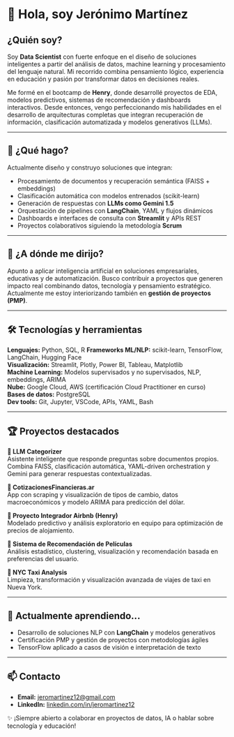 # 👋 Hola, soy Jerónimo Martínez

## ¿Quién soy?
Soy **Data Scientist** con fuerte enfoque en el diseño de soluciones inteligentes a partir del análisis de datos, machine learning y procesamiento del lenguaje natural. Mi recorrido combina pensamiento lógico, experiencia en educación y pasión por transformar datos en decisiones reales.

Me formé en el bootcamp de **Henry**, donde desarrollé proyectos de EDA, modelos predictivos, sistemas de recomendación y dashboards interactivos. Desde entonces, vengo perfeccionando mis habilidades en el desarrollo de arquitecturas completas que integran recuperación de información, clasificación automatizada y modelos generativos (LLMs).

---

## 🌟 ¿Qué hago?

Actualmente diseño y construyo soluciones que integran:
- Procesamiento de documentos y recuperación semántica (FAISS + embeddings)
- Clasificación automática con modelos entrenados (scikit-learn)
- Generación de respuestas con **LLMs como Gemini 1.5**
- Orquestación de pipelines con **LangChain**, YAML y flujos dinámicos
- Dashboards e interfaces de consulta con **Streamlit** y APIs REST
- Proyectos colaborativos siguiendo la metodología **Scrum**

---

## 🚀 ¿A dónde me dirijo?

Apunto a aplicar inteligencia artificial en soluciones empresariales, educativas y de automatización. Busco contribuir a proyectos que generen impacto real combinando datos, tecnología y pensamiento estratégico. Actualmente me estoy interiorizando también en **gestión de proyectos (PMP)**.

---

## 🛠️ Tecnologías y herramientas

**Lenguajes:** Python, SQL, R
**Frameworks ML/NLP:** scikit-learn, TensorFlow, LangChain, Hugging Face  
**Visualización:** Streamlit, Plotly, Power BI, Tableau, Matplotlib  
**Machine Learning:** Modelos supervisados y no supervisados, NLP, embeddings, ARIMA  
**Nube:** Google Cloud, AWS (certificación Cloud Practitioner en curso)  
**Bases de datos:** PostgreSQL  
**Dev tools:** Git, Jupyter, VSCode, APIs, YAML, Bash

---

## 🏆 Proyectos destacados

**🔹 LLM Categorizer**  
Asistente inteligente que responde preguntas sobre documentos propios. Combina FAISS, clasificación automática, YAML-driven orchestration y Gemini para generar respuestas contextualizadas.

**🔹 CotizacionesFinancieras.ar**  
App con scraping y visualización de tipos de cambio, datos macroeconómicos y modelo ARIMA para predicción del dólar.

**🔹 Proyecto Integrador Airbnb (Henry)**  
Modelado predictivo y análisis exploratorio en equipo para optimización de precios de alojamiento.

**🔹 Sistema de Recomendación de Películas**  
Análisis estadístico, clustering, visualización y recomendación basada en preferencias del usuario.

**🔹 NYC Taxi Analysis**  
Limpieza, transformación y visualización avanzada de viajes de taxi en Nueva York.

---

## 🌱 Actualmente aprendiendo...

- Desarrollo de soluciones NLP con **LangChain** y modelos generativos
- Certificación PMP y gestión de proyectos con metodologías ágiles
- TensorFlow aplicado a casos de visión e interpretación de texto

---

## 📫 Contacto

- **Email:** jeromartinez12@gmail.com  
- **LinkedIn:** [linkedin.com/in/jeromartinez12](https://www.linkedin.com/in/jeromartinez12/)  

✨ ¡Siempre abierto a colaborar en proyectos de datos, IA o hablar sobre tecnología y educación!

